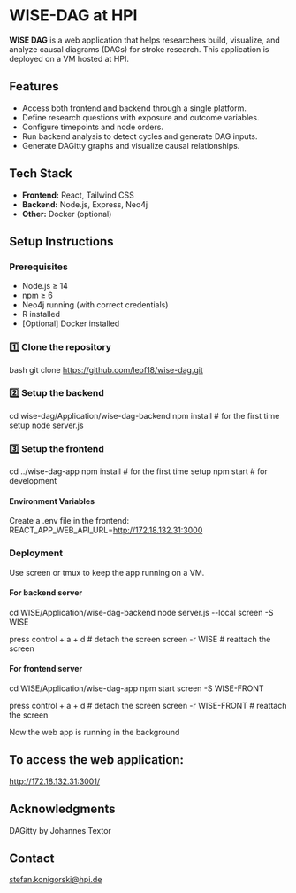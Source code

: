 # WISE-DAG at HPI
**WISE DAG** is a web application that helps researchers build, visualize, and analyze causal diagrams (DAGs) for stroke research. This application is deployed on a VM hosted at HPI.

## Features
- Access both frontend and backend through a single platform.
- Define research questions with exposure and outcome variables.
- Configure timepoints and node orders.
- Run backend analysis to detect cycles and generate DAG inputs.
- Generate DAGitty graphs and visualize causal relationships.

## Tech Stack
- **Frontend:** React, Tailwind CSS
- **Backend:** Node.js, Express, Neo4j
- **Other:** Docker (optional)

## Setup Instructions
### Prerequisites
- Node.js ≥ 14
- npm ≥ 6
- Neo4j running (with correct credentials)
- R installed
- [Optional] Docker installed

### 1️⃣ Clone the repository
bash
git clone https://github.com/leof18/wise-dag.git

### 2️⃣ Setup the backend
cd wise-dag/Application/wise-dag-backend
npm install # for the first time setup
node server.js

### 3️⃣ Setup the frontend
cd ../wise-dag-app
npm install # for the first time setup
npm start   # for development

#### Environment Variables
Create a .env file in the frontend:
REACT_APP_WEB_API_URL=http://172.18.132.31:3000

### Deployment
Use screen or tmux to keep the app running on a VM.

#### For backend server
cd WISE/Application/wise-dag-backend
node server.js --local
screen -S WISE

press control + a + d # detach the screen
screen -r WISE # reattach the screen
#### For frontend server
cd WISE/Application/wise-dag-app
npm start
screen -S WISE-FRONT

press control + a + d # detach the screen
screen -r WISE-FRONT # reattach the screen

Now the web app is running in the background

## To access the web application:
http://172.18.132.31:3001/

## Acknowledgments
DAGitty by Johannes Textor

## Contact
stefan.konigorski@hpi.de